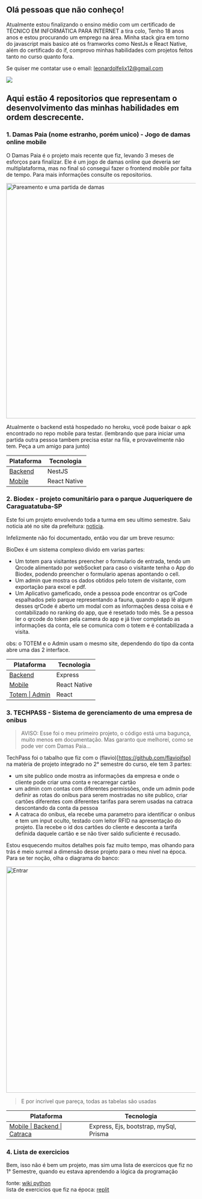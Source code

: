 ## Olá pessoas que não conheço!

Atualmente estou finalizando o ensino médio com um certificado de TÉCNICO EM INFORMÁTICA PARA INTERNET a tira colo, Tenho 18 anos anos e estou procurando um emprego na área. Minha stack gira em torno do javascript mais basico até os framworks como NestJs e React Native, além do certificado do if, comprovo minhas habilidades com projetos feitos tanto no curso quanto fora. 

Se quiser me contatar use o email: leonardolfelix12@gmail.com

<a href="https://github.com/6aleatorio6" align="left">
    <img src="https://github-readme-stats.vercel.app/api/top-langs/?username=6aleatorio6&hide=java,html,tex&title_color=ffffff&text_color=c9cacc&icon_color=2bbc8a&bg_color=1d1f21&langs_count=3" />
</a>

## Aqui estão 4 repositorios que representam o desenvolvimento das minhas habilidades em ordem descrecente.

### 1. Damas Paia (nome estranho, porém unico) - Jogo de damas online mobile

O Damas Paia é o projeto mais recente que fiz, levando 3 meses de esforços para finalizar. Ele é um jogo de damas online que deveria ser multiplataforma, mas no final só consegui fazer o frontend mobile por falta de tempo. Para mais informações consulte os repositorios.

<p>
  <img src="https://gist.githubusercontent.com/6aleatorio6/ed8cc379ee1ad319cca1dd8604f006de/raw/7258f0b052824b803a8265bd2f57ffefeedbba81/pareamentoEjogo.gif" alt="Pareamento e uma partida de damas" width="624" />
</p>

Atualmente o backend está hospedado no heroku, você pode baixar o apk encontrado no repo mobile para testar. (lembrando que para iniciar uma partida outra pessoa tambem precisa estar na fila, e provavelmente não tem. Peça a um amigo para junto)

| Plataforma                                                   | Tecnologia   | 
| ------------------------------------------------------------ | ------------ | 
| [Backend](https://github.com/6aleatorio6/Damas-Paia_backend) | NestJS       |
| [Mobile](https://github.com/6aleatorio6/Damas-Paia_mobile)   | React Native |

### 2. Biodex - projeto comunitário para o parque Juqueriquere de Caraguatatuba-SP

Este foi um projeto envolvendo toda a turma em seu ultimo semestre. Saiu noticia até no site da prefeitura:  [noticia](https://www.caraguatatuba.sp.gov.br/pmc/2024/06/prefeitura-de-caraguatatuba-recebe-alunos-do-ifsp-para-apresentacao-de-aplicativo-para-o-parque-juqueriquere/).

Infelizmente não foi documentado, então vou dar um breve resumo:

BioDex é um sistema complexo divido em varias partes:
 - Um totem para visitantes preencher o formulario de entrada, tendo um Qrcode alimentado por webSocket para caso o visitante tenha o App do Biodex, podendo preencher o formulario apenas apontando o cell.
 - Um admin que mostra os dados obtidos pelo totem de visitante, com exportação para excel e pdf.
 - Um Aplicativo gameficado, onde a pessoa pode encontrar os qrCode espalhados pelo parque representando a fauna, quando  o app lê algum desses qrCode é aberto um modal com as informações dessa coisa e é 
    contabilizado no ranking do app, que é resetado todo mẽs. Se a pessoa ler o qrcode do token pela camera do app e já tiver completado as informações da conta, ele se comunica com o totem e é contabilizada a visita.

obs: o TOTEM e o Admin usam o mesmo site, dependendo do tipo da conta abre uma das 2 interface.

| Plataforma                                                   | Tecnologia   | 
| ------------------------------------------------------------ | ------------ | 
| [Backend](https://github.com/6aleatorio6/pj3-backend)        | Express      |
| [Mobile](https://github.com/Programadorwolrd/pj3-Aplicativo-Municipal)   | React Native |
| [Totem \| Admin](https://github.com/lorislolo/pi-3sem)   | React |

### 3. TECHPASS - Sistema de gerenciamento de uma empresa de onibus
> AVISO: Esse foi o meu primeiro projeto, o código está uma bagunça, muito menos em documentação. Mas garanto que melhorei, como se pode ver com Damas Paia...

TechPass foi o tabalho que fiz com o (flavio)[https://github.com/flavioifsp] na matéria de projeto integrado no 2° semestre do curso, ele tem 3 partes:
  -  um site publico onde mostra as informações da empresa e onde o cliente pode criar uma conta e recarregar cartão
  - um admin com contas com diferentes permissões, onde um admin pode definir as rotas do onibus para serem mostradas no site publico, criar cartões diferentes com diferentes tarifas para serem  usadas na catraca descontando da conta da pessoa
  - A catraca do onibus, ela recebe uma parametro para identificar o onibus e tem um input oculto, testado com leitor RFID na apresentação do projeto. Ela recebe o id dos cartões do cliente e desconta a tarifa definida daquele cartão e se não tiver saldo suficiente é recusado.

Estou esquecendo muitos detalhes pois faz muito tempo, mas olhando para trás é meio surreal a dimensão desse projeto para o meu nivel na época. Para se ter noção, olha o diagrama do banco:

<img src="https://github.com/flavioifsp/Pj2-G10-TechPass/blob/main/docs/db/banco%20img%202.png?raw=true" alt="Entrar" width="600" />
 
> E por incrivel que pareça, todas as tabelas são usadas

| Plataforma                                                   | Tecnologia   | 
| ------------------------------------------------------------ | ------------ | 
| [Mobile \| Backend \| Catraca](github.com/flavioifsp/Pj2-G10-TechPass)   | Express, Ejs, bootstrap, mySql, Prisma |

### 4. Lista de exercicios

Bem, isso não é bem um projeto, mas sim uma lista de exercicos que fiz no 1° Semestre, quando eu estava aprendendo a lógica da programação

fonte: [wiki python](https://wiki.python.org.br/ListaDeExercicios)  
lista de exercicios que fiz na época: [replit](https://replit.com/@LEONARDOLOPES29/atividade-avaliativa-1#lista2/a45.js)

